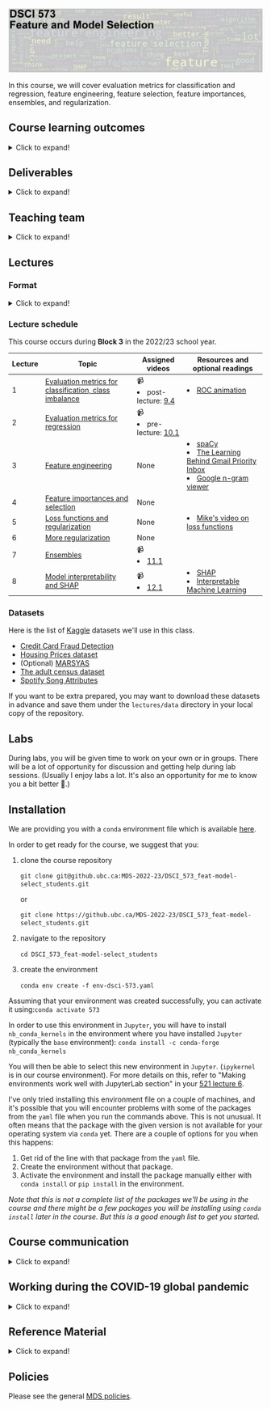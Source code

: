 # 
![](lectures/img/573_banner.png)

In this course, we will cover evaluation metrics for classification and regression, feature engineering, feature selection, feature importances, ensembles, and regularization.


## Course learning outcomes

<details>
  <summary>Click to expand!</summary>
    
By the end of the course, students are expected to be able to
- build, debug, appropriately evaluate, and refine supervised machine learning models
- appropriate choose the right evaluation metric for classification and regression problems      
- broadly describe and carry out preliminary feature engineering
- explain different feature selection methods and carry out feature selection 
- interpret machine learning models in terms of feature importances 
- explain and carry out L1- and L2-regularization
</details>

## Deliverables
    
<details>
  <summary>Click to expand!</summary>
    
The following deliverables will determine your course grade:

| Assessment       | Weight  | Where to submit|
| :---:            | :---:   |:---:  | 
| Lab Assignment 1 | 15%     | [Gradescope](https://www.gradescope.ca/courses/5685) |
| Lab Assignment 2 | 15%     | [Gradescope](https://www.gradescope.ca/courses/5685) |
| Lab Assignment 3 | 15%     | [Gradescope](https://www.gradescope.ca/courses/5685) |
| Lab Assignment 4 | 15%     | [Gradescope](https://www.gradescope.ca/courses/5685) |
| Quiz 1           | 20%     | [Canvas](https://canvas.ubc.ca/courses/78168)     |
| Quiz 2           | 20%     | [Canvas](https://canvas.ubc.ca/courses/78168)     |

See [Calendar](https://ubc-mds.github.io/calendar/) for the due dates. 
</details>


## Teaching team
<details>
  <summary>Click to expand!</summary>

    
| Role | Name  | Slack Handle |
| :------: | :---: | :----------: |
| Lecture instructor | Varada Kolhatkar | `@varada` |
| Lab instructor | Joel Östblom | `@joel` |
| Teaching assistant | Ali Behrouz | `Ali Behrouz (TA)` | 
| Teaching assistant | Faeze Keshavarz | `Faeze Keshavarz` |
| Teaching assistant | Farnoosh Hashemi | `Farnoosh Hashemi (TA)` |
| Teaching assistant | Harsh sharma | `Harsh (TA)` |
| Teaching assistant | Md Shahriar Rahim Siddiqui | `Shahriar (TA)` |
| Teaching assistant | Mohit Pandey | `(TA) Mohit Pandey` |
| Teaching assistant | Sana Ayromlou | `Sana (TA)`  |
    
</details>  

## Lectures 

### Format
<details>
  <summary>Click to expand!</summary>

This course will be run in person. We will meet three times every week: twice for lectures and once for the lab. You can refer to the [Calendar](https://ubc-mds.github.io/calendar/) for lecture and lab times and locations. Lectures of this course will be a combination of traditional live lecturing, a few pre-recorded videos, and class activities. The night before each lecture, the material will be made available to you. 
 It's optional but highly recommended to download the appropriate datasets provided below and put them under your local `lectures/data` directory, and run the lecture Jupyter notebooks on your own and experiment with the code. 
</details>

### Lecture schedule

This course occurs during **Block 3** in the 2022/23 school year.

| Lecture  | Topic  | Assigned videos | Resources and optional readings |
|-------|------------|-----------|-----------|
| 1     | [Evaluation metrics for classification, class imbalance](lectures/01_classification-metrics.ipynb)  |  📹  <li> post-lecture: [9.4](https://youtu.be/jHaKRCFb6Qw)</li> | <li>[ROC animation](https://github.com/dariyasydykova/open_projects/tree/master/ROC_animation)</li>|
| 2     | [Evaluation metrics for regression](lectures/02_regression-metrics.ipynb) | 📹  <li>pre-lecture: [10.1](https://youtu.be/lgGTKLwNgkQ)</li> | |
| 3     | [Feature engineering](lectures/03_feature-engineering.ipynb) | None | <li>[spaCy](https://github.com/explosion/spaCy)</li><li>[The Learning Behind Gmail Priority Inbox](https://static.googleusercontent.com/media/research.google.com/en//pubs/archive/36955.pdf)</li><li>[Google n-gram viewer](https://books.google.com/ngrams)</li>|
| 4     | [Feature importances and selection](lectures/04_feat-importances-selection.ipynb) | None | |
| 5     | [Loss functions and regularization](lectures/05_loss-functions-regularization_intro.ipynb) | None | <li>[Mike's video on loss functions](https://www.youtube.com/watch?v=OqakHTDV3iI&feature=youtu.be&t=2812)</li> |
| 6     | [More regularization](lectures/06_L2-L1-regularization.ipynb) | None | |
| 7     | [Ensembles](lectures/07_ensembles.ipynb) | 📹 <li>[11.1](https://youtu.be/8litm1H7DLo)</li> | |
| 8     | [Model interpretability and SHAP](lectures/08_model-transparency-conclusion.ipynb) | 📹 <li>[12.1](https://youtu.be/xfICsGL7DXE)</li> |  <li>[SHAP](https://github.com/slundberg/shap)</li><li>[Interpretable Machine Learning](https://christophm.github.io/interpretable-ml-book/)</li>|


### Datasets
Here is the list of [Kaggle](https://www.kaggle.com/) datasets we'll use in this class. 
- [Credit Card Fraud Detection](https://www.kaggle.com/mlg-ulb/creditcardfraud)
- [Housing Prices dataset](https://www.kaggle.com/c/home-data-for-ml-course/)
- (Optional) [MARSYAS](http://marsyas.info/downloads/datasets.html)
- [The adult census dataset](https://www.kaggle.com/uciml/adult-census-income#)
- [Spotify Song Attributes](https://www.kaggle.com/geomack/spotifyclassification/home)


If you want to be extra prepared, you may want to download these datasets in advance and save them under the `lectures/data` directory in your local copy of the repository. 

## Labs 
During labs, you will be given time to work on your own or in groups. There will be a lot of opportunity for discussion and getting help during lab sessions. (Usually I enjoy labs a lot. It's also an opportunity for me to know you a bit better 🙂.) 


## Installation
 
We are providing you with a `conda` environment file which is available [here](env-dsci-573.yaml). 

In order to get ready for the course, we suggest that you: 

1. clone the course repository
    ```
    git clone git@github.ubc.ca:MDS-2022-23/DSCI_573_feat-model-select_students.git
    ```
    or
    ```
    git clone https://github.ubc.ca/MDS-2022-23/DSCI_573_feat-model-select_students.git
    ```
2. navigate to the repository

    ```cd DSCI_573_feat-model-select_students```

3. create the environment

    ```conda env create -f env-dsci-573.yaml```

Assuming that your environment was created successfully, you can activate it using:```conda activate 573```

In order to use this environment in `Jupyter`, you will have to install `nb_conda_kernels` in the environment where you have installed `Jupyter` (typically the `base` environment): 
    ```
    conda install -c conda-forge nb_conda_kernels
    ```

You will then be able to select this new environment in `Jupyter`. (`ipykernel` is in our course environment). For more details on this, refer to "Making environments work well with JupyterLab section" in your [521 lecture 6](https://pages.github.ubc.ca/fdandrea/521_lecture6/slides.html#51).

I've only tried installing this environment file on a couple of machines, and it's possible that you will encounter problems with some of the packages from the `yaml` file when you run the commands above. This is not unusual. It often means that the package with the given version is not available for your operating system via `conda` yet. There are a couple of options for you when this happens:
1. Get rid of the line with that package from the `yaml` file.
2. Create the environment without that package. 
3. Activate the environment and install the package manually either with `conda install` or `pip install` in the environment.   

_Note that this is not a complete list of the packages we'll be using in the course and there might be a few packages you will be installing using `conda install` later in the course. But this is a good enough list to get you started._ 

## Course communication
<details>
  <summary>Click to expand!</summary>

We all are here to help you learn and succeed in the course and the program. Here is how we'll be communicating with each other during the course. 

### Clarifications on the lecture notes or lab questions

If there is any clarification on the lecture material or lab questions, I'll open an issue in the [course repository](https://github.ubc.ca/MDS-2021-22/DSCI_571_sup-learn-1_students) and tag you. **It is your responsibility to read the messages whenever you are tagged.** (I know that there are too many things for you to keep track of. You do not have to read all the messages but please make sure to carefully read the messages whenever you are tagged.) 

### Questions on lecture material or labs

If you have questions about the lecture material or lab questions please post them on the course Slack channel rather than direct messaging me or the TAs. Here are the advantages of doing so: 
- You'll get a quicker response. 
- Your classmates will benefit from the discussion. 

When you ask your question on the course channel, please avoid tagging the instructor unless it's specific for the instructor (e.g., if you notice some mistake in the lecture notes). If you tag a specific person, other teaching team members or your colleagues are discouraged to respond. This is decrease the response rate on the channel. 

Please use some consistent convention when you ask questions on Slack to facilitate easy search for others or future you. For example, if you want to ask a question on Exercise 3.2 from Lab 1, start your post with the label `lab1-ex2.3`. Or if you have a question on lecture 2 material, start your post with the label `lecture2`. Once the question is answered/solved, you can add "(solved)" tag before the label (e.g., (solved) `lab1-ex2.3`. Do not delete your post even if you figure out the answer on your own. The question and the discussion can still be beneficial to others.  

### Questions related to grading

For each deliverable, after I return grades, I'll let you know who has graded what in our course Slack by opening an issue in the course GitHub repository. If you have questions related to grading
- First, make sure your concerns are reasonable (read the ["Reasonable grading concerns" policy](https://ubc-mds.github.io/policies/)). 
- If you believe that your request is reasonable, open a regrade request on Gradescope. 
- If you are unable to resolve the issue with the TA, send a Slack message to the instructor, including the appropriate TA in the conversation. 

### Questions related to your personal situation or talking about sensitive information
 
I am open for a conversation with you. If you want to talk about anything sensitive, please direct message me on Slack (and tag me) rather than posting it on the course channel. It might take a while for me to get back to you, but I'll try my best to respond as soon as possible. 

</details>

## Working during the COVID-19 global pandemic
<details>
  <summary>Click to expand!</summary>
    
We are working together on this course during this transition period between hybrid to in-person teaching and learning. Everyone is struggling to some extent. If you tell me you are having trouble, I am not going to judge you or think less of you. I hope you will extend me the same grace! Let's try to be open with each other and help each other. 

Here are some ground rules:

- If you are unable to submit a deliverable on time, please reach out **before** the deliverable is due.
- If you need extra support, the teaching team is here to work with you. Our goal is to help each of you succeed in the course.
- If you are struggling with the material, getting back to in-person teaching and learning, or anything else, please reach out. I will try to find time and listen to you empathetically.
- If I am unable to help you, I might know someone who can. UBC has some [great student support resources](https://students.ubc.ca/support).

### [Covid Safety at UBC](https://srs.ubc.ca/covid-19/ubc-campus-rules-guidance-documents/#COVID-19%20Campus%20Rules)

Please read [Covid Campus Rules](https://srs.ubc.ca/covid-19/ubc-campus-rules-guidance-documents/#COVID-19%20Campus%20Rules).  

**Masks:** This class is going to be in person. UBC no longer requires students, faculty and staff to wear non-medical masks, but continues to recommend that masks be worn in indoor public spaces. 

**Your personal health:**
If you are ill or believe you have COVID-19 symptoms or been exposed to SARS-CoV-2 use the [Thrive Health](https://bc.thrive.health/covid19/en) self-assessment tool for guidance, or download the [BC COVID-19 Support App](https://welcome.thrive.health/bc-covid19-app) for iOS or Android device and follow the instructions provided. Follow the advice from [Public Health](https://www2.gov.bc.ca/gov/content/covid-19/info/restrictions).

Stay home if you have recently tested positive for COVID-19 or are required to quarantine. You can check [this website](http://www.bccdc.ca/health-info/diseases-conditions/covid-19/self-isolation#Who) to find out if you should self-isolate or self-monitor. If you are unable to submit a deliverable on time or unable to appear for an in-person quiz, check out [MDS policies](https://ubc-mds.github.io/policies/) on academic concession and remote quiz requests. 

Your precautions will help reduce risk and keep everyone safer. In this class, the marking scheme is intended to provide flexibility so that you can prioritize your health and still be able to succeed: 
- All course notes will be provided online. 
- All homework assignments can be done and handed in online. 
- All exams will be held online.  
- Most of the class activity will be video recorded and will be made available to you. 
- Before each class, I'll also try to post some [videos on YouTube](https://www.youtube.com/watch?v=-1hTcS5ZE4w&list=PLHofvQE1VlGtZoAULxcHb7lOsMved0CuM) to facilitate hybrid learning. 
- There will be at least a few office hours which will be held online. 
</details>
    
## Reference Material
<details>
  <summary>Click to expand!</summary>
    
### Books
* [A Course in Machine Learning (CIML)](http://ciml.info/) by Hal Daumé III (also relevant for DSCI 572, 573, 575, 563)
* Introduction to Machine Learning with Python: A Guide for Data Scientists by Andreas C. Mueller and Sarah Guido.
* [An Introduction to Statistical
Learning](https://hastie.su.domains/ISLR2/ISLRv2_website.pdf)
* [The Elements of Statistical Learning (ESL)](https://web.stanford.edu/~hastie/Papers/ESLII.pdf)
* [Data Mining: Practical Machine Learning Tools and Techniques (PMLTT)](https://www.wi.hs-wismar.de/~cleve/vorl/projects/dm/ss13/HierarClustern/Literatur/WittenFrank-DM-3rd.pdf)
* Artificial intelligence: A Modern Approach by Russell, Stuart and Peter Norvig.
* [Artificial Intelligence 2E: Foundations of Computational Agents](https://artint.info/2e/html/ArtInt2e.htm) (2017) by David Poole and Alan Mackworth (of UBC!).

### Online courses

* [CPSC 330](https://github.com/UBC-CS/cpsc330)<br>
I'm currently teaching an undergrad course on applied machine learning. Unlike DSCI 571, CPSC 330 is a semester-long course but there is a lot of overlap and sharing of notes between these courses. 
* [Mike's CPSC 340](https://ubc-cs.github.io/cpsc340/)
* [Machine Learning](https://www.coursera.org/learn/machine-learning) (Andrew Ng's famous Coursera course)
* [Foundations of Machine Learning](https://bloomberg.github.io/foml/#home) online course from Bloomberg.
* [Machine Learning Exercises In Python, Part 1](http://www.johnwittenauer.net/machine-learning-exercises-in-python-part-1/) (translation of Andrew Ng's course to Python, also relevant for DSCI 561, 572, 563)

### Misc

* [A Visual Introduction to Machine Learning (Part 1)](http://www.r2d3.us/visual-intro-to-machine-learning-part-1/)
* [A Few Useful Things to Know About Machine Learning](https://homes.cs.washington.edu/~pedrod/papers/cacm12.pdf) (an article by Pedro Domingos)
* [Metacademy](https://metacademy.org/) (sort of like a concept map for machine learning, with suggested resources)
* [Machine Learning
  101](https://docs.google.com/presentation/d/1kSuQyW5DTnkVaZEjGYCkfOxvzCqGEFzWBy4e9Uedd9k/present?slide=id.g168a3288f7_0_58)
  (slides by Jason Mayes, engineer at Google)
    
</details>     

## Policies

Please see the general [MDS policies](https://ubc-mds.github.io/policies/).
